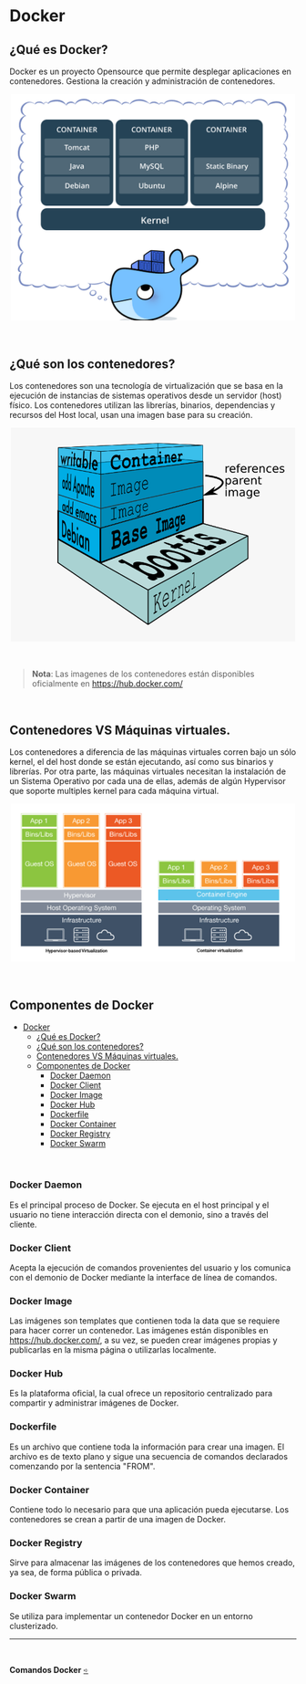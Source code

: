 # Docker

## ¿Qué es Docker?

Docker es un proyecto Opensource que permite desplegar aplicaciones en contenedores. Gestiona la creación y administración de contenedores.

<p align="center"><img src="https://raw.githubusercontent.com/coneking/trabajo/master/Docker/images/docker.png" width="500" /></p>

<br>

## ¿Qué son los contenedores?

Los contenedores son una tecnología de virtualización que se basa en la ejecución de instancias de sistemas operativos desde un servidor (host) físico.
Los contenedores utilizan las librerías, binarios, dependencias y recursos del Host local, usan una imagen base para su creación.

<p align="center"><img src="https://raw.githubusercontent.com/coneking/trabajo/master/Docker/images/container.png" width="500" /></p>

<br>

>**Nota**: Las imagenes de los contenedores están disponibles oficialmente en https://hub.docker.com/

<br>

## Contenedores VS Máquinas virtuales.

Los contenedores a diferencia de las máquinas virtuales corren bajo un sólo kernel, el del host donde se están ejecutando, así como sus binarios y librerías.
Por otra parte, las máquinas virtuales necesitan la instalación de un Sistema Operativo por cada una de ellas, además de algún Hypervisor que soporte multiples kernel para cada máquina virtual.

<p align="center"><img src="https://raw.githubusercontent.com/coneking/trabajo/master/Docker/images/vm-vs-container.png" width="500" /></p>

<br>

## Componentes de Docker

- [Docker](#docker)
    - [¿Qué es Docker?](#%C2%BFqu%C3%A9-es-docker)
    - [¿Qué son los contenedores?](#%C2%BFqu%C3%A9-son-los-contenedores)
    - [Contenedores VS Máquinas virtuales.](#contenedores-vs-m%C3%A1quinas-virtuales)
    - [Componentes de Docker](#componentes-de-docker)
        - [Docker Daemon](#docker-daemon)
        - [Docker Client](#docker-client)
        - [Docker Image](#docker-image)
        - [Docker Hub](#docker-hub)
        - [Dockerfile](#dockerfile)
        - [Docker Container](#docker-container)
        - [Docker Registry](#docker-registry)
        - [Docker Swarm](#docker-swarm)


<br>

### Docker Daemon

Es el principal proceso de Docker. Se ejecuta en el host principal y el usuario no tiene interacción directa con el demonio, sino a través del cliente.


### Docker Client

Acepta la ejecución de comandos provenientes del usuario y los comunica con el demonio de Docker mediante la interface de línea de comandos.


### Docker Image

Las imágenes son templates que contienen toda la data que se requiere para hacer correr un contenedor.
Las imágenes están disponibles en https://hub.docker.com/, a su vez, se pueden crear imágenes propias y publicarlas en la misma página o utilizarlas localmente.


### Docker Hub

Es la plataforma oficial, la cual ofrece un repositorio centralizado para compartir y administrar imágenes de Docker.


### Dockerfile

Es un archivo que contiene toda la información para crear una imagen. El archivo es de texto plano y sigue una secuencia de comandos declarados comenzando por la sentencia "FROM".


### Docker Container

Contiene todo lo necesario para que una aplicación pueda ejecutarse. Los contenedores se crean a partir de una imagen de Docker.


### Docker Registry

Sirve para almacenar las imágenes de los contenedores que hemos creado, ya sea, de forma pública o privada.


### Docker Swarm

Se utiliza para implementar un contenedor Docker en un entorno clusterizado.

***

<br>

**Comandos Docker** [<kbd>&#10154;</kbd>](/Comandos.md)